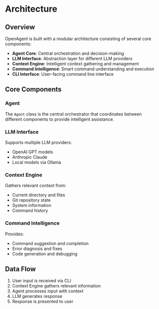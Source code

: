# Architecture

## Overview

OpenAgent is built with a modular architecture consisting of several core components:

- **Agent Core**: Central orchestration and decision-making
- **LLM Interface**: Abstraction layer for different LLM providers  
- **Context Engine**: Intelligent context gathering and management
- **Command Intelligence**: Smart command understanding and execution
- **CLI Interface**: User-facing command line interface

## Core Components

### Agent

The `Agent` class is the central orchestrator that coordinates between different components to provide intelligent assistance.

### LLM Interface

Supports multiple LLM providers:
- OpenAI GPT models
- Anthropic Claude
- Local models via Ollama

### Context Engine

Gathers relevant context from:
- Current directory and files
- Git repository state
- System information
- Command history

### Command Intelligence

Provides:
- Command suggestion and completion
- Error diagnosis and fixes
- Code generation and debugging

## Data Flow

1. User input is received via CLI
2. Context Engine gathers relevant information
3. Agent processes input with context
4. LLM generates response
5. Response is presented to user
